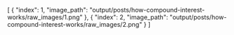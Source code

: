 [
  {
    "index": 1,
    "image_path": "output/posts/how-compound-interest-works/raw_images/1.png"
  },
  {
    "index": 2,
    "image_path": "output/posts/how-compound-interest-works/raw_images/2.png"
  }
]